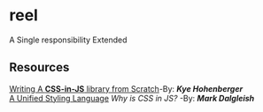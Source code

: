 # reel
A Single responsibility Extended

## Resources
[Writing A **CSS-in-JS** library from Scratch](https://medium.com/@tkh44/writing-a-css-in-js-library-from-scratch-96cd23a017b4)-By: **_Kye Hohenberger_**  
[A Unified Styling Language](https://medium.com/seek-blog/a-unified-styling-language-d0c208de2660) _Why is CSS in JS?_ -By: **_Mark Dalgleish_**
